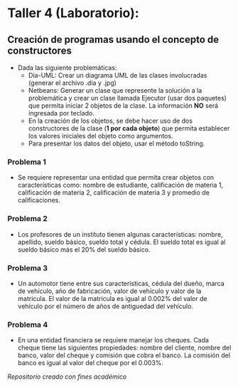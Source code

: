 # Taller 4 (Laboratorio):
## Creación de programas usando el concepto de constructores


* Dada las siguiente problemáticas:
	* Dia-UML: Crear un diagrama UML de las clases involucradas (generar el archivo .dia y .jpg)
	* Netbeans: Generar un clase que represente la solución a la problemática y crear un clase llamada Ejecutor (usar dos paquetes) que permita iniciar 2 objetos de la clase. La información **NO** será ingresada por teclado.
	* En la creación de los objetos, se debe hacer uso de dos constructores de la clase (**1 por cada objeto**) que permita establecer los valores iniciales del objeto como argumentos.
	* Para presentar los datos del objeto, usar el método toString.

### Problema 1

* Se requiere representar una entidad que permita crear objetos con características como:  nombre de estudiante, calificación de materia 1, calificación de materia 2, calificación de materia 3 y promedio de calificaciones.


### Problema 2

* Los profesores de un instituto tienen algunas características: nombre, apellido, sueldo básico, sueldo total y cédula. El sueldo total es igual al sueldo básico más el 20% del sueldo básico.

### Problema 3

* Un automotor tiene entre sus características, cédula del dueño, marca de vehículo, año de fabricación, valor de vehículo y valor de la matricula. El valor de la matricula es igual al 0.002% del valor de vehículo por el número de años de antiguedad del vehículo.

### Problema 4

* En una entidad financiera se requiere manejar los cheques. Cada cheque tiene las siguientes propiedades: nombre del cliente, nombre del banco, valor del cheque y comisión que cobra el banco. La comisión del banco es igual al valor del cheque por el 0.003%.

*Repositorio creado con fines académico*
